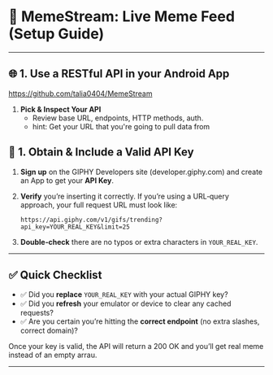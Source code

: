 # 🎉 MemeStream: Live Meme Feed (Setup Guide)
---

## 🌐 1. Use a RESTful API in your Android App  

https://github.com/talia0404/MemeStream 

1. **Pick & Inspect Your API**  
   - Review base URL, endpoints, HTTP methods, auth.  
   - hint: Get your URL that you're going to pull data from

## 🔑 1. Obtain & Include a Valid API Key

1. **Sign up** on the GIPHY Developers site (developer.giphy.com) and create an App to get your **API Key**.
2. **Verify** you’re inserting it correctly. If you’re using a URL‑query approach, your full request URL must look like:

   ```
   https://api.giphy.com/v1/gifs/trending?api_key=YOUR_REAL_KEY&limit=25
   ```
   
3. **Double‑check** there are no typos or extra characters in `YOUR_REAL_KEY`.

---

## ✅ Quick Checklist

* ✅ Did you **replace** `YOUR_REAL_KEY` with your actual GIPHY key?
* ✅ Did you **refresh** your emulator or device to clear any cached requests?
* ✅ Are you certain you’re hitting the **correct endpoint** (no extra slashes, correct domain)?

Once your key is valid, the API will return a 200 OK and you’ll get real meme instead of an empty arrau.

---
